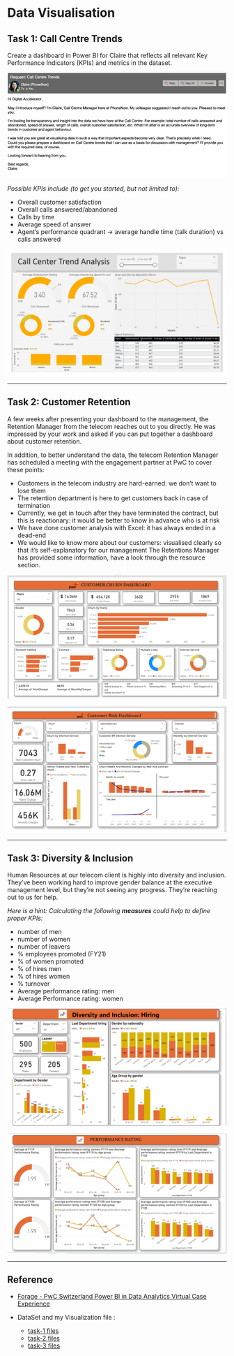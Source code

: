 # Data Visualisation

## Task 1: Call Centre Trends
Create a dashboard in Power BI for Claire that reflects all relevant Key Performance Indicators (KPIs) and metrics in the dataset.

![email_screenshot](https://github.com/arbaazkhaan/Data_Visualisation/blob/ed902a52800906313760965f891ab4c2152369fb/Task%201%20-%20Call%20Centre%20Trends/problem-statements.PNG)

*Possible KPIs include (to get you started, but not limited to):*
- Overall customer satisfaction
- Overall calls answered/abandoned
- Calls by time
- Average speed of answer
- Agent’s performance quadrant -> average handle time (talk duration) vs calls answered

![Call Centre Trends](https://github.com/arbaazkhaan/Data_Visualisation/blob/79e75a6670d1ed1a913abfb905bb14dfd984ceca/Task%201%20-%20Call%20Centre%20Trends/Call-Center-Trend-Analysis-dashboard.png)
___
## Task 2: Customer Retention
A few weeks after presenting your dashboard to the management, the Retention Manager from the telecom reaches out to you directly. He was impressed by your work and asked if you can put together a dashboard about customer retention.

In addition, to better understand the data, the telecom Retention Manager has scheduled a meeting with the engagement partner at PwC to cover these points:
- Customers in the telecom industry are hard-earned: we don’t want to lose them
- The retention department is here to get customers back in case of termination
- Currently, we get in touch after they have terminated the contract, but this is reactionary: it would be better to know in advance who is at risk
- We have done customer analysis with Excel: it has always ended in a dead-end
- We would like to know more about our customers: visualised clearly so that it’s self-explanatory for our management The Retentions Manager has provided some information, have a look through the resource section.

![Customer Churn Analysis](https://github.com/arbaazkhaan/Data_Visualisation/blob/84d66dfa4aabe33db33035f623bc44a37653b4d3/Task-2%3A%20Customer%20Retention/Customer%20Churn%20Analysis.png)

![Customer Churn Analysis](https://github.com/arbaazkhaan/Data_Visualisation/blob/84d66dfa4aabe33db33035f623bc44a37653b4d3/Task-2%3A%20Customer%20Retention/Customer%20Risk%20Analysis.png)
___
## Task 3: Diversity & Inclusion
Human Resources at our telecom client is highly into diversity and inclusion. They’ve been working hard to improve gender balance at the executive management level, but they’re not seeing any progress. They’re reaching out to us for help.

*Here is a hint: Calculating the following **measures** could help to define proper KPIs:*
- number of men
- number of women
- number of leavers
- % employees promoted (FY21)
- % of women promoted
- % of hires men
- % of hires women
- % turnover 
- Average performance rating: men
- Average Performance rating: women

![Diversity & Inclusion - 1](https://github.com/arbaazkhaan/Data_Visualisation/blob/84d66dfa4aabe33db33035f623bc44a37653b4d3/Task%203%20-%20Diversity%20and%20Inclusion/Diversity%20and%20Inclusion.png)

![Diversity & Inclusion - 2](https://github.com/arbaazkhaan/Data_Visualisation/blob/84d66dfa4aabe33db33035f623bc44a37653b4d3/Task%203%20-%20Diversity%20and%20Inclusion/Promotion.png)

___
## Reference
 - [Forage - PwC Switzerland Power BI in Data Analytics Virtual Case Experience](https://www.theforage.com/virtual-internships/prototype/a87GpgE6tiku7q3gu/PwC-Power-BI-Virtual-Case-Experience?ref=YE8xFPAvMcvzKecnK)

 - DataSet and my Visualization file :
     - [task-1 files](https://github.com/arbaazkhaan/Data_Visualisation/tree/ed902a52800906313760965f891ab4c2152369fb/Task%201%20-%20Call%20Centre%20Trends)
     - [task-2 files](https://github.com/arbaazkhaan/Data_Visualisation/tree/ed902a52800906313760965f891ab4c2152369fb/Task-2%3A%20Customer%20Retention)
    - [task-3 files](https://github.com/arbaazkhaan/Data_Visualisation/tree/ed902a52800906313760965f891ab4c2152369fb/Task%203%20-%20Diversity%20and%20Inclusion)
